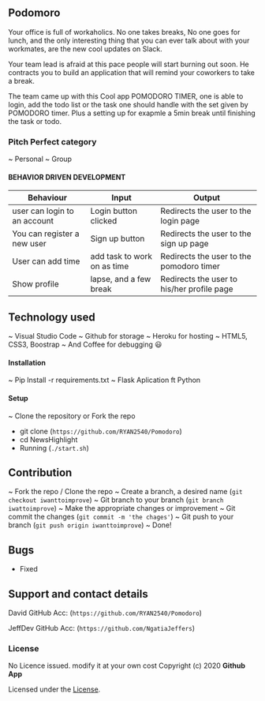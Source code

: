 ## Podomoro

Your office is full of workaholics. No one takes breaks, No one goes for lunch, and the only interesting thing that you can ever talk about with your workmates, are the new cool updates on Slack.

Your team lead is afraid at this pace people will start burning out soon. He contracts you to build an application that will remind your coworkers to take a break.

The team came up with this Cool app POMODORO TIMER, one is able to login, add the todo list or the
task one should handle with the set given by POMODORO timer. Plus a setting up for exapmle a 5min
break until finishing the task or todo.

### Pitch Perfect category

~ Personal
~ Group

#### BEHAVIOR DRIVEN DEVELOPMENT

| Behaviour                    | Input                       | Output                                     |
| ---------------------------- | --------------------------- | ------------------------------------------ |
| user can login to an account | Login button clicked        | Redirects the user to the login page       |
| You can register a new user  | Sign up button              | Redirects the user to the sign up page     |
| User can add time            | add task to work on as time | Redirects the user to the pomodoro timer   |
| Show profile                 | lapse, and a few break      | Redirects the user to his/her profile page |

## Technology used

~ Visual Studio Code
~ Github for storage
~ Heroku for hosting
~ HTML5, CSS3, Boostrap
~ And Coffee for debugging 😃

#### Installation

~ Pip Install -r requirements.txt
~ Flask Aplication ft Python

#### Setup

~ Clone the repository or Fork the repo

- git clone (`https://github.com/RYAN2540/Pomodoro`)
- cd NewsHighlight
- Running (`./start.sh`)

## Contribution

~ Fork the repo / Clone the repo
~ Create a branch, a desired name (`git checkout iwanttoimprove`)
~ Git branch to your branch (`git branch iwattoimprove`)
~ Make the appropriate changes or improvement
~ Git commit the changes (`git commit -m 'the chages'`)
~ Git push to your branch (`git push origin iwanttoimprove`)
~ Done!

## Bugs

- Fixed

## Support and contact details

David GitHub Acc: (`https://github.com/RYAN2540/Pomodoro`)

JeffDev GitHub Acc: (`https://github.com/NgatiaJeffers`)

### License

No Licence issued. modify it at your own cost
Copyright (c) 2020 **Github App**

Licensed under the [License](LICENSE).

